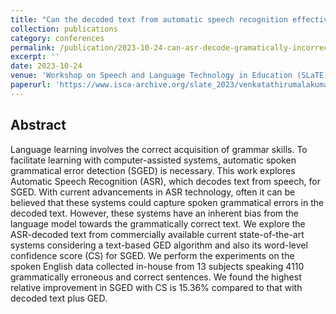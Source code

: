 ```yaml
---
title: "Can the decoded text from automatic speech recognition effectively detect spoken grammar errors?"
collection: publications
category: conferences
permalink: /publication/2023-10-24-can-asr-decode-gramatically-incorrect-text
excerpt: ''
date: 2023-10-24
venue: 'Workshop on Speech and Language Technology in Education (SLaTE), Interspeech'
paperurl: 'https://www.isca-archive.org/slate_2023/venkatathirumalakumar23_slate.pdf'
---
```


## Abstract

Language learning involves the correct acquisition of grammar skills. To facilitate learning with computer-assisted systems, automatic spoken grammatical error detection (SGED) is necessary. This work explores Automatic Speech Recognition (ASR), which decodes text from speech, for SGED. With current advancements in ASR technology, often it can be believed that these systems could capture spoken grammatical errors in the decoded text. However, these systems have an inherent bias from the language model towards the grammatically correct text. We explore the ASR-decoded text from commercially available current state-of-the-art systems considering a text-based GED algorithm and also its word-level confidence score (CS) for SGED. We perform the experiments on the spoken English data collected in-house from 13 subjects speaking 4110 grammatically erroneous and correct sentences. We found the highest relative improvement in SGED with CS is 15.36% compared to that with decoded text plus GED.
